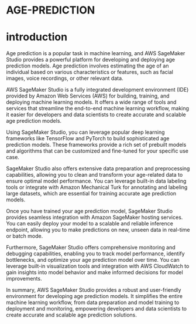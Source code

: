 # AGE-PREDICTION
# introduction
  Age prediction is a popular task in machine learning, and AWS SageMaker Studio provides a powerful platform for developing and deploying age prediction models. Age prediction involves estimating the age of an individual based on various characteristics or features, such as facial images, voice recordings, or other relevant data.

AWS SageMaker Studio is a fully integrated development environment (IDE) provided by Amazon Web Services (AWS) for building, training, and deploying machine learning models. It offers a wide range of tools and services that streamline the end-to-end machine learning workflow, making it easier for developers and data scientists to create accurate and scalable age prediction models.

Using SageMaker Studio, you can leverage popular deep learning frameworks like TensorFlow and PyTorch to build sophisticated age prediction models. These frameworks provide a rich set of prebuilt models and algorithms that can be customized and fine-tuned for your specific use case.

SageMaker Studio also offers extensive data preparation and preprocessing capabilities, allowing you to clean and transform your age-related data to ensure optimal model performance. You can leverage built-in data labeling tools or integrate with Amazon Mechanical Turk for annotating and labeling large datasets, which are essential for training accurate age prediction models.

Once you have trained your age prediction model, SageMaker Studio provides seamless integration with Amazon SageMaker hosting services. You can easily deploy your model to a scalable and reliable inference endpoint, allowing you to make predictions on new, unseen data in real-time or batch mode.

Furthermore, SageMaker Studio offers comprehensive monitoring and debugging capabilities, enabling you to track model performance, identify bottlenecks, and optimize your age prediction model over time. You can leverage built-in visualization tools and integration with AWS CloudWatch to gain insights into model behavior and make informed decisions for model improvements.

In summary, AWS SageMaker Studio provides a robust and user-friendly environment for developing age prediction models. It simplifies the entire machine learning workflow, from data preparation and model training to deployment and monitoring, empowering developers and data scientists to create accurate and scalable age prediction solutions.




